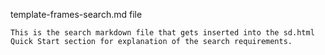 template-frames-search.md file

    This is the search markdown file that gets inserted into the sd.html Quick Start section for explanation of the search requirements.
    